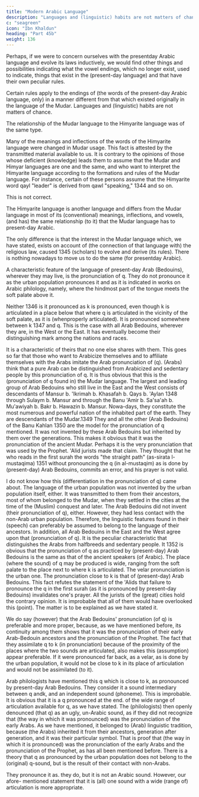 ```yaml
---
title: "Modern Arabic Language"
description: "Languages and (linguistic) habits are not matters of chance"
c: "seagreen"
icon: "Ibn Khaldun"
heading: "Part 45b"
weight: 136
---
```



Perhaps, if we were to concern ourselves with the presentday Arabic language and evolve its laws inductively, we would find other things and
possibilities indicating what the vowel endings, which no longer exist, used to indicate, things that exist in the (present-day language) and that have their own peculiar rules. <!-- 1343 --> 

Certain rules apply to the endings of (the words of the present-day Arabic language, only) in a manner different from that which existed originally in the language of the Mudar. Languages and (linguistic) habits are not matters of chance.

The relationship of the Mudar language to the Himyarite language was of the same type. 

Many of the meanings and inflections of the words of the Himyarite language were changed in Mudar usage. This fact is attested by the transmitted
material available to us. It is contrary to the opinions of those whose deficient (knowledge) leads them to assume that the Mudar and Himyar languages are one and the same, and who want to interpret the Himyarite language according to the formations and rules of the Mudar language. For instance, certain of these persons assume that the Himyarite word qayl "leader" is derived from qawl "speaking," 1344
and so on. 

This is not correct. 

The Himyarite language is another language and differs from the Mudar language in most of its (conventional) meanings, inflections,
and vowels, (and has) the same relationship (to it) that the Mudar language has to present-day Arabic. 

The only difference is that the interest in the Mudar language which, we have stated, exists on account of (the connection of that language with)
the religious law, caused 1345 (scholars) to evolve and derive (its rules). There is
nothing nowadays to move us to do the same (for presentday Arabic).


A characteristic feature of the language of present-day Arab (Bedouins), wherever they may live, is the pronunciation of q. They do not pronounce it as the urban population pronounces it and as it is indicated in works on Arabic philology, namely, where the hindmost part of the tongue meets the soft palate above it.

Neither 1346 is it pronounced as k is pronounced, even though k is articulated in a place below that where q is articulated in the vicinity of the soft palate, as it is (whenproperly articulated). It is pronounced somewhere between k 1347 and q. This is the case with all Arab Bedouins, wherever they are, in the West or the East. It has eventually become their distinguishing mark among the nations and races. 

It is a characteristic of theirs that no one else shares with them. This goes so far that those
who want to Arabicize themselves and to affiliate themselves with the Arabs imitate
the Arab pronunciation of (q). (Arabs) think that a pure Arab can be distinguished
from Arabicized and sedentary people by this pronunciation of q. It is thus obvious
that this is the (pronunciation of q found in) the Mudar language. The largest and
leading group of Arab Bedouins who still live in the East and the West consists of
descendants of Mansur b. 'Ikrimah b. Khasafah b. Qays b. 'Aylan 1348 through
Sulaym b. Mansur and through the Banu 'Amir b. Sa'sa'ah b. Mu'awiyah b. Bakr b.
Hawazin b. Mansur. Nowa-days, they constitute the most numerous and powerful
nation of the inhabited part of the earth. They are descendants of the Mudar.1349
They and all the other (Arab Bedouins) of the Banu Kahlan 1350 are the model for
the pronunciation of q mentioned. It was not invented by these Arab Bedouins but
inherited by them over the generations. This makes it obvious that it was the
pronunciation of the ancient Mudar. Perhaps it is the very pronunciation that was
used by the Prophet. 'Alid jurists made that claim. They thought that he who reads in
the first surah the words "the straight path" (as-sirata l-mustaqima) 1351 without
pronouncing the q (in al-mustaqim) as is done by (present-day) Arab Bedouins,
commits an error, and his prayer is not valid.

I do not know how this (differentiation in the pronunciation of q) came
about. The language of the urban population was not invented by the urban
population itself, either. It was transmitted to them from their ancestors, most of
whom belonged to the Mudar, when they settled in the cities at the time of the
(Muslim) conquest and later. The Arab Bedouins did not invent (their pronunciation
of q), either. However, they had less contact with the non-Arab urban population.
Therefore, the linguistic features found in their (speech) can preferably be assumed
to belong to the language of their ancestors. In addition, all Arab Bedouins in the
East and the West agree upon that (pronunciation of q). It is the peculiar
characteristic that distinguishes the Arabs from halfbreeds and sedentary people.
It 1352 is obvious that the pronunciation of q as practiced by (present-day)
Arab Bedouins is the same as that of the ancient speakers (of Arabic). The place
(where the sound) of q may be produced is wide, ranging from the soft palate to the
place next to where k is articulated. The velar pronunciation is the urban one. The
pronunciation close to k is that of (present-day) Arab Bedouins.
This fact refutes the statement of the 'Alids that failure to pronounce the q in
the first surah (as it is pronounced by present-day Bedouins) invalidates one's
prayer. All the jurists of the (great) cities hold the contrary opinion. It is improbable
that all of them would have overlooked this (point). The matter is to be explained as
we have stated it.

We do say (however) that the Arab Bedouins' pronunciation (of q) is
preferable and more proper, because, as we have mentioned before, its continuity
among them shows that it was the pronunciation of their early Arab-Bedouin
ancestors and the pronunciation of the Prophet. The fact that they assimilate q to k
(in pronunciation) because of the proximity of the places where the two sounds are
articulated, also makes this (assumption) appear preferable. If it were pronounced far
back, as a velar, as is done by the urban population, it would not be close to k in its
place of articulation and would not be assimilated (to it).

Arab philologists have mentioned this q which is close to k, as pronounced
by present-day Arab Bedouins. They consider it a sound intermediary between q andk, and an independent sound (phoneme). This is improbable. It is obvious that it is a
q pronounced at the end. of the wide range of articulation available for q, as we have
stated. The (philologists) then openly denounced (that q) as an ugly, un-Arabic
sound, as if they did not recognize that (the way in which it was pronounced) was
the pronunciation of the early Arabs. As we have mentioned, it belonged to (Arab)
linguistic tradition, because (the Arabs) inherited it from their ancestors, generation
after generation, and it was their particular symbol. That is proof that (the way in
which it is pronounced) was the pronunciation of the early Arabs and the
pronunciation of the Prophet, as has all been mentioned before.
There is a theory that q as pronounced by the urban population does not
belong to the (original) q-sound, but is the result of their contact with non-Arabs.

They pronounce it as. they do, but it is not an Arabic sound. However, our afore- mentioned statement that it is (all) one sound with a wide (range of) articulation is
more appropriate.
